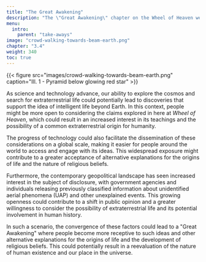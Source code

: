 ```yaml
---
title: "The Great Awakening"
description: "The \"Great Awakening\" chapter on the Wheel of Heaven website addresses a transformative shift in human consciousness and understanding, in line with the site's central hypothesis of extraterrestrial influence on Earth. This chapter might discuss the impact of recognizing an advanced alien civilization's role in human history, how this awareness could alter our global perspectives, and the potential societal and philosophical changes resulting from such a revelation. It could explore the notion of humanity entering a new era of enlightenment, spurred by a deeper understanding of our origins and place in the cosmos, as suggested by the Wheel of Heaven's narrative."
menu:
  intro:
    parent: "take-aways"
image: "crowd-walking-towards-beam-earth.png"
chapter: "3.4"
weight: 340
toc: true
---
```


{{< figure src="images/crowd-walking-towards-beam-earth.png" caption="Ill. 1 - Pyramid below glowing red star" >}}

As science and technology advance, our ability to explore the cosmos and search for extraterrestrial life could potentially lead to discoveries that support the idea of intelligent life beyond Earth. In this context, people might be more open to considering the claims explored in here at _Wheel of Heaven_, which could result in an increased interest in its teachings and the possibility of a common extraterrestrial origin for humanity.

The progress of technology could also facilitate the dissemination of these considerations on a global scale, making it easier for people around the world to access and engage with its ideas. This widespread exposure might contribute to a greater acceptance of alternative explanations for the origins of life and the nature of religious beliefs.

Furthermore, the contemporary geopolitical landscape has seen increased interest in the subject of disclosure, with government agencies and individuals releasing previously classified information about unidentified aerial phenomena (UAP) and other unexplained events. This growing openness could contribute to a shift in public opinion and a greater willingness to consider the possibility of extraterrestrial life and its potential involvement in human history.

In such a scenario, the convergence of these factors could lead to a "Great Awakening" where people become more receptive to such ideas and other alternative explanations for the origins of life and the development of religious beliefs. This could potentially result in a reevaluation of the nature of human existence and our place in the universe.
